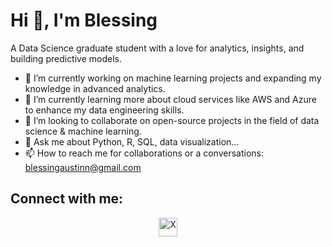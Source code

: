 # Hi 👋, I'm Blessing

A Data Science graduate student with a love for analytics, insights, and building predictive models.

- 🔭 I’m currently working on machine learning projects and expanding my knowledge in advanced analytics.
- 🌱 I’m currently learning more about cloud services like AWS and Azure to enhance my data engineering skills.
- 👯 I’m looking to collaborate on open-source projects in the field of data science & machine learning.
- 💬 Ask me about Python, R, SQL, data visualization...
- 📫 How to reach me for collaborations or a conversations: [blessingaustinn@gmail.com](mailto:blessingaustinn@gmail.com)

## Connect with me:
<p align="center">
  <!-- Social Icons -->
  <a href="https://twitter.com/blessinggaustin">
    <img alt="X" src="[path_to_twitter_icon](https://github.com/Austin-Gabriel/my-profile-assets/blob/main/twitter.svg)" height="30" />
  </a>
 

